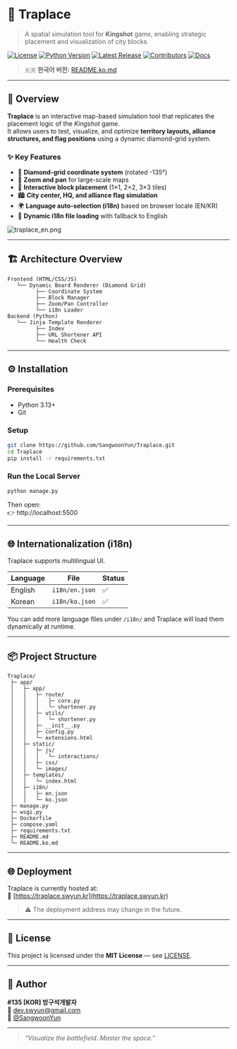# 🎯 Traplace

> A spatial simulation tool for **Kingshot** game, enabling strategic placement and visualization of city blocks.

[![License](https://img.shields.io/github/license/SangwoonYun/Traplace.svg)](LICENSE)
[![Python Version](https://img.shields.io/badge/python-3.13+-blue.svg)]()
[![Latest Release](https://img.shields.io/github/v/release/SangwoonYun/Traplace?include_prereleases&sort=semver)](https://github.com/SangwoonYun/Traplace/releases)
[![Contributors](https://img.shields.io/github/contributors/SangwoonYun/Traplace.svg)]()
[![Docs](https://img.shields.io/badge/docs-available-brightgreen.svg)]()

> 🇰🇷 **한국어 버전:** [README.ko.md](README.ko.md)

---

## 🧭 Overview

**Traplace** is an interactive map-based simulation tool that replicates the placement logic of the _Kingshot_ game.  
It allows users to test, visualize, and optimize **territory layouts, alliance structures, and flag positions** using a dynamic diamond-grid system.

### ✨ Key Features

- 🧱 **Diamond-grid coordinate system** (rotated -135°)
- 🧭 **Zoom and pan** for large-scale maps
- 🧩 **Interactive block placement** (1×1, 2×2, 3×3 tiles)
- 🏙️ **City center, HQ, and alliance flag simulation**
- 🌍 **Language auto-selection (i18n)** based on browser locale (EN/KR)
- 💾 **Dynamic i18n file loading** with fallback to English

![traplace_en.png](https://github.com/user-attachments/assets/ae8dc648-e31b-44a9-89b4-36fe7f5a0a47)

---

## 🏗️ Architecture Overview

```
Frontend (HTML/CSS/JS)
   └── Dynamic Board Renderer (Diamond Grid)
         ├── Coordinate System
         ├── Block Manager
         ├── Zoom/Pan Controller
         └── i18n Loader
Backend (Python)
   └── Jinja Template Renderer
         ├── Index
         ├── URL Shortener API
         └── Health Check
```

---

## ⚙️ Installation

### Prerequisites

- Python 3.13+
- Git

### Setup

```bash
git clone https://github.com/SangwoonYun/Traplace.git
cd Traplace
pip install -r requirements.txt
```

### Run the Local Server

```bash
python manage.py
```

Then open:  
👉 http://localhost:5500

---

## 🌐 Internationalization (i18n)

Traplace supports multilingual UI.

| Language | File           | Status |
| -------- | -------------- | ------ |
| English  | `i18n/en.json` | ✅     |
| Korean   | `i18n/ko.json` | ✅     |

You can add more language files under `/i18n/` and Traplace will load them dynamically at runtime.

---

## 📦 Project Structure

```
Traplace/
 ├─ app/
 │   ├─ app/
 │   │   ├─ route/
 │   │   │   ├─ core.py
 │   │   │   └─ shortener.py
 │   │   ├─ utils/
 │   │   │   └─ shortener.py
 │   │   ├─ __init__.py
 │   │   ├─ config.py
 │   │   └─ extensions.html
 │   ├─ static/
 │   │   ├─ js/
 │   │   │   └─ interactions/
 │   │   ├─ css/
 │   │   └─ images/
 │   ├─ templates/
 │   │   └─ index.html
 │   ├─ i18n/
 │   │   ├─ en.json
 │   │   └─ ko.json
 ├─ manage.py
 ├─ wsgi.py
 ├─ Dockerfile
 ├─ compose.yaml
 ├─ requirements.txt
 ├─ README.md
 └─ README.ko.md
```

---

## 🌐 Deployment

Traplace is currently hosted at:  
🔗 [https://traplace.swyun.kr](https://traplace.swyun.kr)

> ⚠️ The deployment address may change in the future.

---

## 🧾 License

This project is licensed under the **MIT License** — see [LICENSE](LICENSE).

---

## 👤 Author

**#135 [KOR] 방구석개발자**  
📧 dev.swyun@gmail.com  
🐙 [@SangwoonYun](https://github.com/SangwoonYun)

---

> _“Visualize the battlefield. Master the space.”_
